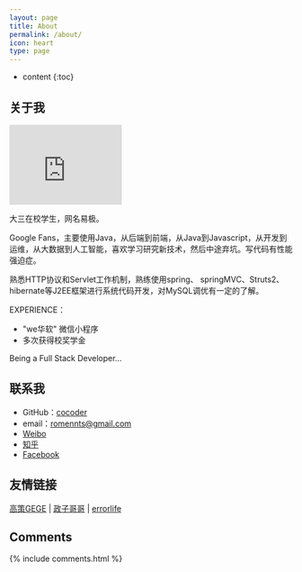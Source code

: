 ```yaml
---
layout: page
title: About
permalink: /about/
icon: heart
type: page
---
```


* content
{:toc}

## 关于我

<iframe src="https://githubbadge.appspot.com/cncoder?s=1" style="border: 0;height: 142px;width: 200px;overflow: hidden;" frameBorder="0"></iframe>

大三在校学生，网名易极。

Google Fans，主要使用Java，从后端到前端，从Java到Javascript，从开发到运维，从大数据到人工智能，喜欢学习研究新技术，然后中途弃坑。写代码有性能强迫症。

熟悉HTTP协议和Servlet工作机制，熟练使用spring、 springMVC、Struts2、hibernate等J2EE框架进行系统代码开发，对MySQL调优有一定的了解。

EXPERIENCE：

* "we华软" 微信小程序
* 多次获得校奖学金

Being a Full Stack Developer...

## 联系我

* GitHub：[cocoder](https://github.com/cncoder)
* email：romennts@gmail.com
* [Weibo](http://weibo.com/vbcoder)
* [知乎](https://www.zhihu.com/people/cncoder)
* [Facebook](https://www.facebook.com/romennts)

## 友情链接

[高策GEGE](http://gaocegege.com) \| [政子哥哥](https://blog.zhengzi.me) \| [errorlife](https://steffan.cn)

## Comments

{% include comments.html %}
